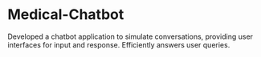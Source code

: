 # Medical-Chatbot
Developed a chatbot application to simulate conversations, providing user interfaces for input and response. Efficiently answers user queries.
